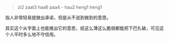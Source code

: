 > zi2 zaat3 haa6 paa4 - hau2 heng1 heng1

指人非常轻易就做出承诺，但是从不说到做到的意思。

其实这个从字面上也能推出它的意思，纸这么薄这么脆弱都能把下巴扎破，可见这个人平时多么地不守信用。